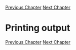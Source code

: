 [Previous Chapter](book/chapter_001.md) [Next Chapter](book/chapter_003.md)

# Printing output

[Previous Chapter](book/chapter_001.md) [Next Chapter](book/chapter_003.md)